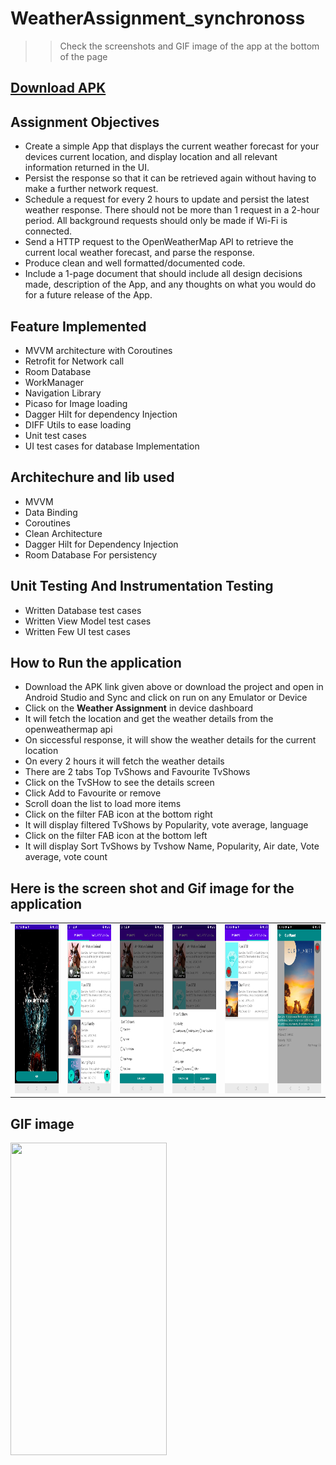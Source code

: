 # WeatherAssignment_synchronoss 

>> Check the screenshots and GIF image of the app at the bottom of the page

## [Download APK](https://github.com/sibaprasad12/TvShowAssigmnent/blob/main/app/apk/TvShowAssignment.apk)
## Assignment Objectives
- Create a simple App that displays the current weather forecast for your devices current location, and display location and all relevant information returned in the UI.
- Persist the response so that it can be retrieved again without having to make a further network request.
- Schedule a request for every 2 hours to update and persist the latest weather response.  There should not be more than 1 request in a 2-hour period.  All background requests should only be made if Wi-Fi is connected.
- Send a HTTP request to the OpenWeatherMap API to retrieve the current local weather forecast, and parse the response.
- Produce clean and well formatted/documented code.
- Include a 1-page document that should include all design decisions made, description of the App, and any thoughts on what you would do for a future release of the App.

## Feature Implemented
- MVVM architecture with Coroutines
- Retrofit for Network call
- Room Database
- WorkManager
- Navigation Library
- Picaso for Image loading
- Dagger Hilt for dependency Injection
- DIFF Utils to ease loading
- Unit test cases
- UI test cases for database Implementation

## Architechure and lib used
- MVVM
- Data Binding
- Coroutines
- Clean Architecture
- Dagger Hilt for Dependency Injection
- Room Database For persistency

## Unit Testing And Instrumentation Testing
- Written Database test cases
- Written View Model test cases
- Written Few UI test cases


## How to Run the application
- Download the APK link given above or download the project and open in Android Studio and Sync and click on run on any Emulator or Device
- Click on the **Weather Assignment** in device dashboard
- It will fetch the location and get the weather details from the openweathermap api
- On siccessful response, it will show the weather details for the current location
- On every 2 hours it will fetch the weather details 
- There are 2 tabs Top TvShows and Favourite TvShows
- Click on the TvSHow to see the details screen
- Click Add to Favourite or remove 
- Scroll doan the list to load more items
- Click on the filter FAB icon at the bottom right
- It will display filtered TvShows by Popularity, vote average, language
- Click on the filter FAB icon at the bottom left
- It will display Sort TvShows by Tvshow Name, Popularity, Air date, Vote average, vote count


## Here is the screen shot and Gif image for the application
<table>
<tr>
<td>
  <img src="https://github.com/sibaprasad12/TvShowAssigmnent/blob/main/app/images/ss1.png" width="150" height="270" />
 </td>
<td>
 <img src="https://github.com/sibaprasad12/TvShowAssigmnent/blob/main/app/images/ss2.png" width="150" height="270"/> 
</td>
  <td>
  <img src="https://github.com/sibaprasad12/TvShowAssigmnent/blob/main/app/images/ss3.png" width="150" height="270" />
 </td>
   <td>
  <img src="https://github.com/sibaprasad12/TvShowAssigmnent/blob/main/app/images/ss6.png" width="150" height="270" />
 </td>
  <td>
  <img src="https://github.com/sibaprasad12/TvShowAssigmnent/blob/main/app/images/ss4.png" width="150" height="270" />
 </td>
<td>
 <img src="https://github.com/sibaprasad12/TvShowAssigmnent/blob/main/app/images/ss5.png" width="150" height="270"/> 
</td>
</tr>
</table> 

## GIF image
<img src="https://github.com/sibaprasad12/TvShowAssigmnent/blob/main/app/images/movieAssignment.gif" width="250" height="500" />
